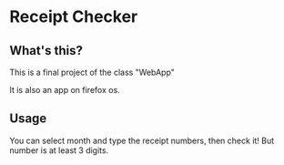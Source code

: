 # Receipt Checker

## What's this?

This is a final project of the class "WebApp"

It is also an app on firefox os.

## Usage

You can select month and type the receipt numbers, then check it!
But number is at least 3 digits.
